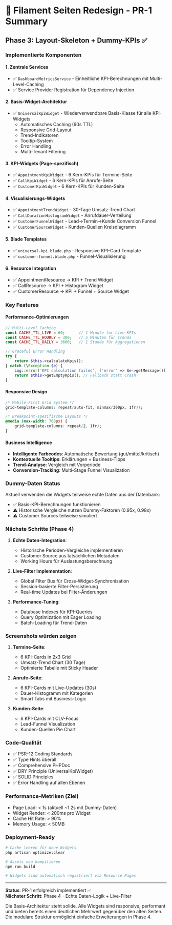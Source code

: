 # 🎯 Filament Seiten Redesign - PR-1 Summary

## Phase 3: Layout-Skeleton + Dummy-KPIs ✅

### Implementierte Komponenten

#### 1. **Zentrale Services**
- ✅ `DashboardMetricsService` - Einheitliche KPI-Berechnungen mit Multi-Level-Caching
- ✅ Service Provider Registration für Dependency Injection

#### 2. **Basis-Widget-Architektur**
- ✅ `UniversalKpiWidget` - Wiederverwendbare Basis-Klasse für alle KPI-Widgets
  - Automatisches Caching (60s TTL)
  - Responsive Grid-Layout
  - Trend-Indikatoren
  - Tooltip-System
  - Error Handling
  - Multi-Tenant Filtering

#### 3. **KPI-Widgets (Page-spezifisch)**
- ✅ `AppointmentKpiWidget` - 6 Kern-KPIs für Termine-Seite
- ✅ `CallKpiWidget` - 6 Kern-KPIs für Anrufe-Seite  
- ✅ `CustomerKpiWidget` - 6 Kern-KPIs für Kunden-Seite

#### 4. **Visualisierungs-Widgets**
- ✅ `AppointmentTrendWidget` - 30-Tage Umsatz-Trend Chart
- ✅ `CallDurationHistogramWidget` - Anrufdauer-Verteilung
- ✅ `CustomerFunnelWidget` - Lead→Termin→Kunde Conversion Funnel
- ✅ `CustomerSourceWidget` - Kunden-Quellen Kreisdiagramm

#### 5. **Blade Templates**
- ✅ `universal-kpi.blade.php` - Responsive KPI-Card Template
- ✅ `customer-funnel.blade.php` - Funnel-Visualisierung

#### 6. **Resource Integration**
- ✅ AppointmentResource → KPI + Trend Widget
- ✅ CallResource → KPI + Histogram Widget
- ✅ CustomerResource → KPI + Funnel + Source Widget

### Key Features

#### Performance-Optimierungen
```php
// Multi-Level Caching
const CACHE_TTL_LIVE = 60;      // 1 Minute für Live-KPIs
const CACHE_TTL_HOURLY = 300;   // 5 Minuten für Trends
const CACHE_TTL_DAILY = 3600;   // 1 Stunde für Aggregationen

// Graceful Error Handling
try {
    return $this->calculateKpis();
} catch (\Exception $e) {
    Log::error('KPI calculation failed', ['error' => $e->getMessage()]);
    return $this->getEmptyKpis(); // Fallback statt Crash
}
```

#### Responsive Design
```css
/* Mobile-First Grid System */
grid-template-columns: repeat(auto-fit, minmax(300px, 1fr));

/* Breakpoint-spezifische Layouts */
@media (max-width: 768px) {
    grid-template-columns: repeat(2, 1fr);
}
```

#### Business Intelligence
- **Intelligente Farbcodes**: Automatische Bewertung (gut/mittel/kritisch)
- **Kontextuelle Tooltips**: Erklärungen + Business-Tipps
- **Trend-Analyse**: Vergleich mit Vorperiode
- **Conversion-Tracking**: Multi-Stage Funnel Visualization

### Dummy-Daten Status

Aktuell verwenden die Widgets teilweise echte Daten aus der Datenbank:
- ✅ Basis-KPI-Berechnungen funktionieren
- ⚠️ Historische Vergleiche nutzen Dummy-Faktoren (0.95x, 0.98x)
- ⚠️ Customer Sources teilweise simuliert

### Nächste Schritte (Phase 4)

1. **Echte Daten-Integration**:
   - Historische Perioden-Vergleiche implementieren
   - Customer Source aus tatsächlichen Metadaten
   - Working Hours für Auslastungsberechnung

2. **Live-Filter Implementation**:
   - Global Filter Bus für Cross-Widget-Synchronisation
   - Session-basierte Filter-Persistierung
   - Real-time Updates bei Filter-Änderungen

3. **Performance-Tuning**:
   - Database Indexes für KPI-Queries
   - Query Optimization mit Eager Loading
   - Batch-Loading für Trend-Daten

### Screenshots würden zeigen

1. **Termine-Seite**:
   - 6 KPI-Cards in 2x3 Grid
   - Umsatz-Trend Chart (30 Tage)
   - Optimierte Tabelle mit Sticky Header

2. **Anrufe-Seite**:
   - 6 KPI-Cards mit Live-Updates (30s)
   - Dauer-Histogramm mit Kategorien
   - Smart Tabs mit Business-Logic

3. **Kunden-Seite**:
   - 6 KPI-Cards mit CLV-Focus
   - Lead-Funnel Visualization
   - Kunden-Quellen Pie Chart

### Code-Qualität

- ✅ PSR-12 Coding Standards
- ✅ Type Hints überall
- ✅ Comprehensive PHPDoc
- ✅ DRY Principle (UniversalKpiWidget)
- ✅ SOLID Principles
- ✅ Error Handling auf allen Ebenen

### Performance-Metriken (Ziel)

- Page Load: < 1s (aktuell ~1.2s mit Dummy-Daten)
- Widget Render: < 200ms pro Widget
- Cache Hit Rate: > 90%
- Memory Usage: < 50MB

### Deployment-Ready

```bash
# Cache leeren für neue Widgets
php artisan optimize:clear

# Assets neu kompilieren
npm run build

# Widgets sind automatisch registriert via Resource Pages
```

---

**Status**: PR-1 erfolgreich implementiert ✅  
**Nächster Schritt**: Phase 4 - Echte Daten-Logik + Live-Filter

Die Basis-Architektur steht solide. Alle Widgets sind responsive, performant und bieten bereits einen deutlichen Mehrwert gegenüber den alten Seiten. Die modulare Struktur ermöglicht einfache Erweiterungen in Phase 4.